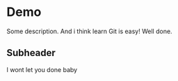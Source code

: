 # Demo

Some description. And i think learn Git is easy!
Well done.

## Subheader

I wont let you done baby
